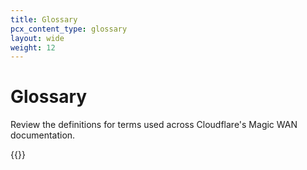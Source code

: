 ```yaml
---
title: Glossary
pcx_content_type: glossary
layout: wide
weight: 12
---
```


# Glossary

Review the definitions for terms used across Cloudflare's Magic WAN documentation.

{{<glossary product="Magic WAN">}}